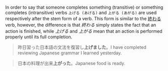 In order to say that someone completes something (transitive) or something completes (intransitive) verbs `上げる (あげる)` and `上がる (あがる)` are used respectively after the stem form of a verb.
This form is similar to the [終わる](96) verb, however, the difference is that *終わる* simply states the fact that an action is finished, while *上げる* and *上がる* mean that an action is performed properly until its full completion.
>昨日習った日本語の文法を復習し**上げました**。I have completed reviewing Japanese grammar I learned yesterday.

>日本の料理が出来**上がった**。Japanese food is ready.